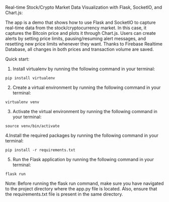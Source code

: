 Real-time Stock/Crypto Market Data Visualization with Flask, SocketIO, and Chart.js:

The app is a demo that shows how to use Flask and SocketIO to capture real-time data from the stock/cryptocurrency market. In this case, it captures the Bitcoin price and plots it through Chart.js. Users can create alerts by setting price limits, pausing/resuming alert messages, and resetting new price limits whenever they want. Thanks to Firebase Realtime Database, all changes in both prices and transaction volume are saved.

Quick start: 

1. Install virtualenv by running the following command in your terminal:

```
pip install virtualenv

```
2. Create a virtual environment by running the following command in your terminal:

```
virtualenv venv 

```

3. Activate the virtual environment by running the following command in your terminal:

```
source venv/bin/activate 

```
4.Install the required packages by running the following command in your terminal:

```
pip install -r requirements.txt

```
5. Run the Flask application by running the following command in your terminal:

```
flask run

```
Note: Before running the flask run command, make sure you have navigated to the project directory where the app.py file is located. 
Also, ensure that the requirements.txt file is present in the same directory.

